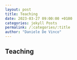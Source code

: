 ```yaml
---
layout: post
title: Teaching
date: 2023-03-27 09:00:00 +0100
categories: jekyll Posts
permalink: /:categories/:title
author: "Daniele De Vinco"
---
```


## Teaching  

